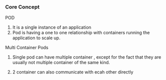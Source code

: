 ### Core Concept

POD
1) It is a single instance of an application
2) Pod is having a one to one relationship with containers running the application to scale up.

Multi Container Pods
1) Single pod can have multiple container , except for the fact that they are usually not multiple container of the same kind.

2) 2 container can also communicate with ecah other directly



